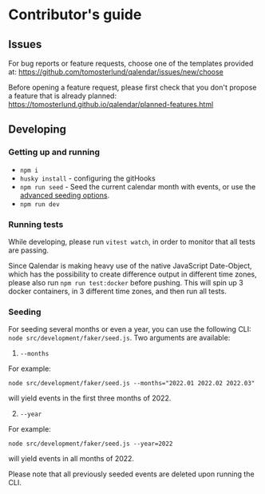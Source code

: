 # Contributor's guide

## Issues

For bug reports or feature requests, choose one of the templates provided at: https://github.com/tomosterlund/qalendar/issues/new/choose

Before opening a feature request, please first check that you don't propose a feature that is already planned:
https://tomosterlund.github.io/qalendar/planned-features.html

## Developing

### Getting up and running

- `npm i`
- `husky install` - configuring the gitHooks
- `npm run seed` - Seed the current calendar month with events, or use the [advanced seeding options](#seeding).
- `npm run dev`

### Running tests

While developing, please run `vitest watch`, in order to monitor that all tests are passing.

Since Qalendar is making heavy use of the native JavaScript Date-Object, which has the possibility to create difference output in different time zones, please also run `npm run test:docker` before pushing. This will spin up 3 docker containers, in 3 different time zones, and then run all tests.

### Seeding

For seeding several months or even a year, you can use the following CLI: `node src/development/faker/seed.js`. Two arguments are available:

1. `--months`

For example:

```
node src/development/faker/seed.js --months="2022.01 2022.02 2022.03"
```

will yield events in the first three months of 2022.

2. `--year`

For example:

```
node src/development/faker/seed.js --year=2022
```

will yield events in all months of 2022.

Please note that all previously seeded events are deleted upon running the CLI.
